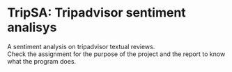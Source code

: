 # TripSA: Tripadvisor sentiment analisys
A sentiment analysis on tripadvisor textual reviews.\
Check the assignment for the purpose of the project and the report to know what the program does.
